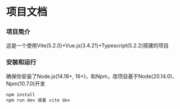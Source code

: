 # 项目文档

### 

### 项目简介

这是一个使用Vite(5.2.0)+Vue.js(3.4.21)+Typescript(5.2.2)搭建的项目



### 安装和运行

确保你安装了Node.js(14.18+,  16+)，和Npm，改项目基于Node(20.14.0)、Npm(10.7.0)开发





```bash
npm install
npm run dev 或者 vite dev
```

